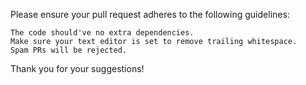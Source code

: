 Please ensure your pull request adheres to the following guidelines:

    The code should've no extra dependencies. 
    Make sure your text editor is set to remove trailing whitespace.
    Spam PRs will be rejected.

Thank you for your suggestions!
